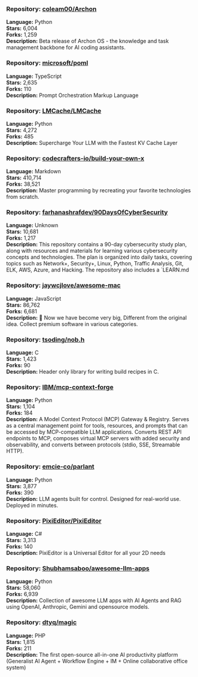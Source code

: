 ### **Repository:** [coleam00/Archon](https://github.com/coleam00/Archon)

**Language:** Python  
**Stars:** 6,004  
**Forks:** 1,259  
**Description:** Beta release of Archon OS - the knowledge and task management backbone for AI coding assistants.

### **Repository:** [microsoft/poml](https://github.com/microsoft/poml)

**Language:** TypeScript  
**Stars:** 2,635  
**Forks:** 110  
**Description:** Prompt Orchestration Markup Language

### **Repository:** [LMCache/LMCache](https://github.com/LMCache/LMCache)

**Language:** Python  
**Stars:** 4,272  
**Forks:** 485  
**Description:** Supercharge Your LLM with the Fastest KV Cache Layer

### **Repository:** [codecrafters-io/build-your-own-x](https://github.com/codecrafters-io/build-your-own-x)

**Language:** Markdown  
**Stars:** 410,714  
**Forks:** 38,521  
**Description:** Master programming by recreating your favorite technologies from scratch.

### **Repository:** [farhanashrafdev/90DaysOfCyberSecurity](https://github.com/farhanashrafdev/90DaysOfCyberSecurity)

**Language:** Unknown  
**Stars:** 10,681  
**Forks:** 1,217  
**Description:** This repository contains a 90-day cybersecurity study plan, along with resources and materials for learning various cybersecurity concepts and technologies. The plan is organized into daily tasks, covering topics such as Network+, Security+, Linux, Python, Traffic Analysis, Git, ELK, AWS, Azure, and Hacking. The repository also includes a `LEARN.md

### **Repository:** [jaywcjlove/awesome-mac](https://github.com/jaywcjlove/awesome-mac)

**Language:** JavaScript  
**Stars:** 86,762  
**Forks:** 6,681  
**Description:**  Now we have become very big, Different from the original idea. Collect premium software in various categories.

### **Repository:** [tsoding/nob.h](https://github.com/tsoding/nob.h)

**Language:** C  
**Stars:** 1,423  
**Forks:** 90  
**Description:** Header only library for writing build recipes in C.

### **Repository:** [IBM/mcp-context-forge](https://github.com/IBM/mcp-context-forge)

**Language:** Python  
**Stars:** 1,104  
**Forks:** 184  
**Description:** A Model Context Protocol (MCP) Gateway & Registry. Serves as a central management point for tools, resources, and prompts that can be accessed by MCP-compatible LLM applications. Converts REST API endpoints to MCP, composes virtual MCP servers with added security and observability, and converts between protocols (stdio, SSE, Streamable HTTP).

### **Repository:** [emcie-co/parlant](https://github.com/emcie-co/parlant)

**Language:** Python  
**Stars:** 3,877  
**Forks:** 390  
**Description:** LLM agents built for control. Designed for real-world use. Deployed in minutes.

### **Repository:** [PixiEditor/PixiEditor](https://github.com/PixiEditor/PixiEditor)

**Language:** C#  
**Stars:** 3,313  
**Forks:** 140  
**Description:** PixiEditor is a Universal Editor for all your 2D needs

### **Repository:** [Shubhamsaboo/awesome-llm-apps](https://github.com/Shubhamsaboo/awesome-llm-apps)

**Language:** Python  
**Stars:** 58,060  
**Forks:** 6,939  
**Description:** Collection of awesome LLM apps with AI Agents and RAG using OpenAI, Anthropic, Gemini and opensource models.

### **Repository:** [dtyq/magic](https://github.com/dtyq/magic)

**Language:** PHP  
**Stars:** 1,815  
**Forks:** 211  
**Description:** The first open-source all-in-one AI productivity platform (Generalist AI Agent + Workflow Engine + IM + Online collaborative office system)

